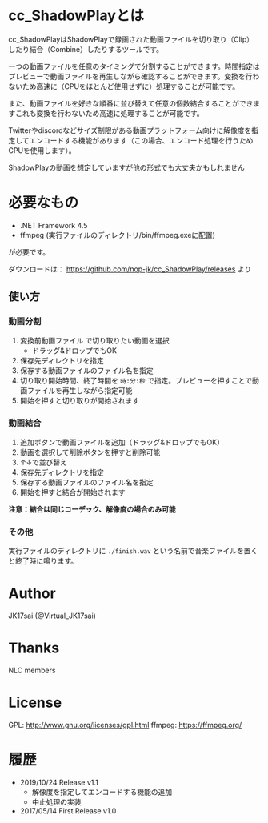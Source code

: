 # cc_ShadowPlayとは

cc_ShadowPlayはShadowPlayで録画された動画ファイルを切り取り（Clip）したり結合（Combine）したりするツールです。

一つの動画ファイルを任意のタイミングで分割することができます。時間指定はプレビューで動画ファイルを再生しながら確認することができます。変換を行わないため高速に（CPUをほとんど使用せずに）処理することが可能です。

また、動画ファイルを好きな順番に並び替えて任意の個数結合することができますこれも変換を行わないため高速に処理することが可能です。

Twitterやdiscordなどサイズ制限がある動画プラットフォーム向けに解像度を指定してエンコードする機能があります（この場合、エンコード処理を行うためCPUを使用します）。

ShadowPlayの動画を想定していますが他の形式でも大丈夫かもしれません

# 必要なもの
* .NET Framework 4.5
* ffmpeg (実行ファイルのディレクトリ/bin/ffmpeg.exeに配置)

が必要です。

ダウンロードは： https://github.com/nop-jk/cc_ShadowPlay/releases より

## 使い方

### 動画分割
1. 変換前動画ファイル で切り取りたい動画を選択
    * ドラッグ&ドロップでもOK
2. 保存先ディレクトリを指定
3. 保存する動画ファイルのファイル名を指定
4. 切り取り開始時間、終了時間を `時:分:秒` で指定。プレビューを押すことで動画ファイルを再生しながら指定可能
5. 開始を押すと切り取りが開始されます

### 動画結合
1. 追加ボタンで動画ファイルを追加（ドラッグ&ドロップでもOK）
2. 動画を選択して削除ボタンを押すと削除可能
3. ↑↓で並び替え
4. 保存先ディレクトリを指定
5. 保存する動画ファイルのファイル名を指定
6. 開始を押すと結合が開始されます

**注意：結合は同じコーデック、解像度の場合のみ可能**

### その他
実行ファイルのディレクトリに `./finish.wav` という名前で音楽ファイルを置くと終了時に鳴ります。

# Author
JK17sai (@Virtual_JK17sai)

# Thanks
NLC members

# License
GPL: http://www.gnu.org/licenses/gpl.html
ffmpeg: https://ffmpeg.org/

# 履歴
* 2019/10/24 Release v1.1
    * 解像度を指定してエンコードする機能の追加
    * 中止処理の実装
* 2017/05/14 First Release v1.0